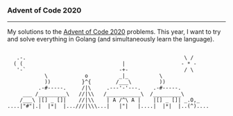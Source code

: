 ### Advent of Code 2020
---

My solutions to the [Advent of Code 2020](https://adventofcode.com/) problems.
This year, I want to try and solve everything in Golang (and simultaneously learn the language).



```

   .-.                                                   \ /
  ( (                                |                  - * -
   '-`                              -+-                  / \
            \            o          _|_          \
            ))          }^{        /___\         ))
          .-#-----.     /|\     .---'-'---.    .-#-----.
     ___ /_________\   //|\\   /___________\  /_________\  
    /___\ |[] _ []|    //|\\    | A /^\ A |    |[] _ []| _.O,_
....|"#"|.|  |*|  |...///|\\\...|   |"|   |....|  |*|  |..(^).... 
```